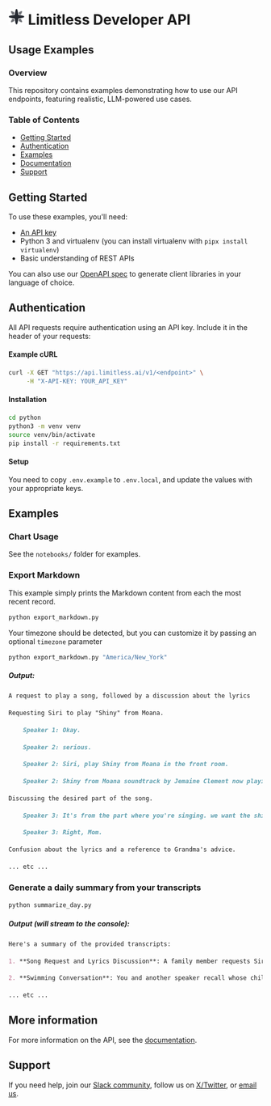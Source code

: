   <h1>
    <img src="assets/limitless-logo.svg" alt="API Icon" width="32" height="32">
    Limitless Developer API
  </h1>

## Usage Examples

### Overview

This repository contains examples demonstrating how to use our API endpoints, featuring realistic, LLM-powered use cases.

### Table of Contents

- [Getting Started](#getting-started)
- [Authentication](#authentication)
- [Examples](#examples)
- [Documentation](#documentation)
- [Support](#support)

## Getting Started

To use these examples, you'll need:

- [An API key](https://limitless.ai/developers)
- Python 3 and virtualenv (you can install virtualenv with `pipx install virtualenv`)
- Basic understanding of REST APIs

You can also use our [OpenAPI spec](openapi.yml) to generate client libraries in your language of choice.

## Authentication

All API requests require authentication using an API key. Include it in the header of your requests:

#### Example cURL

```bash
curl -X GET "https://api.limitless.ai/v1/<endpoint>" \
     -H "X-API-KEY: YOUR_API_KEY"
```

#### Installation

```bash
cd python
python3 -m venv venv
source venv/bin/activate
pip install -r requirements.txt
```

#### Setup

You need to copy `.env.example` to `.env.local`, and update the values with your appropriate keys.

## Examples

### Chart Usage

See the `notebooks/` folder for examples.

### Export Markdown

This example simply prints the Markdown content from each the most recent record.

```bash
python export_markdown.py
```

Your timezone should be detected, but you can customize it by passing an optional `timezone` parameter

```bash
python export_markdown.py "America/New_York"
```

##### Output:

```markdown
A request to play a song, followed by a discussion about the lyrics

Requesting Siri to play "Shiny" from Moana.

    Speaker 1: Okay.

    Speaker 2: serious.

    Speaker 2: Siri, play Shiny from Moana in the front room.

    Speaker 2: Shiny from Moana soundtrack by Jemaine Clement now playing on the front room.

Discussing the desired part of the song.

    Speaker 3: It's from the part where you're singing. we want the shiny.

    Speaker 3: Right, Mom.

Confusion about the lyrics and a reference to Grandma's advice.

... etc ...
```

### Generate a daily summary from your transcripts

```bash
python summarize_day.py
```

##### Output (will stream to the console):

```markdown
Here's a summary of the provided transcripts:

1. **Song Request and Lyrics Discussion**: A family member requests Siri to play "Shiny" from Moana. They discuss their favorite parts of the song, express confusion over the lyrics, and reflect on Grandma's advice to "listen to your heart."

2. **Swimming Conversation**: You and another speaker recall whose child was first in the water, discuss a successful swim attempt, and consider whether to do another lap.

... etc ...
```

## More information

For more information on the API, see the [documentation](https://limitless.ai/developers/docs/api).

## Support

If you need help, join our [Slack community](https://www.limitless.ai/community), follow us on [X/Twitter](https://twitter.com/limitlessai), or [email us](mailto:support@limitless.ai).
